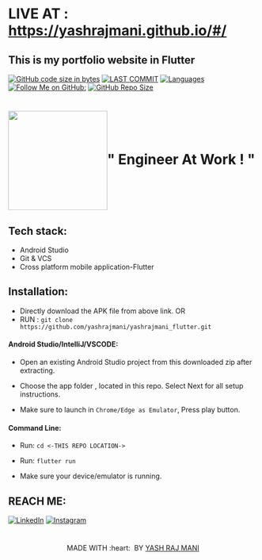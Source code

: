 
# LIVE AT : https://yashrajmani.github.io/#/
## This is my portfolio website in Flutter


[![GitHub code size in bytes](https://img.shields.io/github/languages/code-size/yashrajmani/yashrajmani_flutter?style=for-the-badge)](https://github.com/yashrajmani/)
[![LAST COMMIT](https://img.shields.io/github/last-commit/yashrajmani/yashrajmani_flutter?style=for-the-badge)](https://github.com/yashrajmani/)
[![Languages](https://img.shields.io/github/languages/count/yashrajmani/yashrajmani_flutter?style=for-the-badge)](https://github.com/yashrajmani/)
[![Follow Me on GitHub:](https://img.shields.io/github/followers/yashrajmani?style=for-the-badge)](https://github.com/yashrajmani/)
[![GitHub Repo Size](https://img.shields.io/github/repo-size/yashrajmani/yashrajmani_flutter?style=for-the-badge)](https://github.com/yashrajmani/)
 

# <image src="https://www.hamiltonmtb.org.nz/wp-content/uploads/2016/10/sl_website-under-construction-720x380.jpeg" align=center height=200>" Engineer At Work ! " <a> 

## Tech stack:
- Android Studio
- Git & VCS 
- Cross platform mobile application-Flutter

## Installation:

- Directly download the APK file from above link.
	OR
- RUN : `git clone https://github.com/yashrajmani/yashrajmani_flutter.git` 
	
#### Android Studio/IntelliJ/VSCODE:

- Open an existing Android Studio project from this downloaded zip after extracting.
	
- Choose the app folder , located in this repo. Select Next for all setup instructions.
	
- Make sure to launch in `Chrome/Edge as Emulator`, Press play button.
	
#### Command Line:

- Run: `cd <-THIS REPO LOCATION->` 

- Run: `flutter run` 

- Make sure your device/emulator is running.


## REACH ME:
[![LinkedIn](https://img.shields.io/badge/LinkedIn-connect-blue.svg?logo=linkedin&logoColor=white)](https://www.linkedin.com/in/yashrajmani/) 
[![Instagram](https://img.shields.io/badge/Instagram-follow-purple.svg?logo=instagram&logoColor=white)](https://www.instagram.com/yashrajmani/)



#
<p align="center">
	MADE WITH :heart: &nbsp;BY <a href="https://github.com/yashrajmani/">YASH RAJ MANI</a>
</p>
